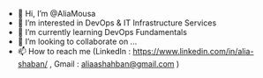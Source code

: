 - 👋 Hi, I’m @AliaMousa
- 👀 I’m interested in DevOps & IT Infrastructure Services
- 🌱 I’m currently learning DevOps Fundamentals
- 💞️ I’m looking to collaborate on ...
- 📫 How to reach me (LinkedIn : https://www.linkedin.com/in/alia-shaban/ , Gmail : aliaashahban@gmail.com )

<!---
AliaMousa/AliaMousa is a ✨ special ✨ repository because its `README.md` (this file) appears on your GitHub profile.
You can click the Preview link to take a look at your changes.
--->
